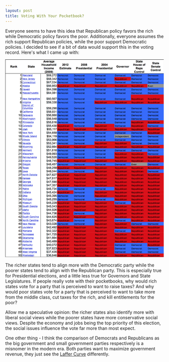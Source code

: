 ```yaml
---
layout: post
title: Voting With Your Pocketbook?
---
```


Everyone seems to have this idea that Republican policy favors the rich while Democratic policy favors the poor.  Additionally, everyone assumes the rich support Republican policies, while the poor support Democratic policies.  I decided to see if a bit of data would support this in the voting record.  Here's what I came up with:

![Ordered By Income](/images/states.png)

The richer states tend to align more with the Democratic party while the poorer states tend to align with the Republican party.  This is especially true for Presidential elections, and a little less true for Governors and State Legislatures.  If people really vote with their pocketbooks, why would rich states vote for a party that is perceived to want to raise taxes?  And why would poor states vote for a party that is perceived to want to take more from the middle class, cut taxes for the rich, and kill entitlements for the poor?   

Allow me a speculative opinion: the richer states also identify more with liberal social views while the poorer states have more conservative social views.  Despite the economy and jobs being the top priority of this election, the social issues influence the vote far more than most expect.

One other thing - I think the comparison of Democrats and Republicans as the big government and small government parties respectively is a misnomer in the modern era.  Both parties want to maximize government revenue, they just see the [Laffer Curve](http://en.wikipedia.org/wiki/Laffer_curve) differently.